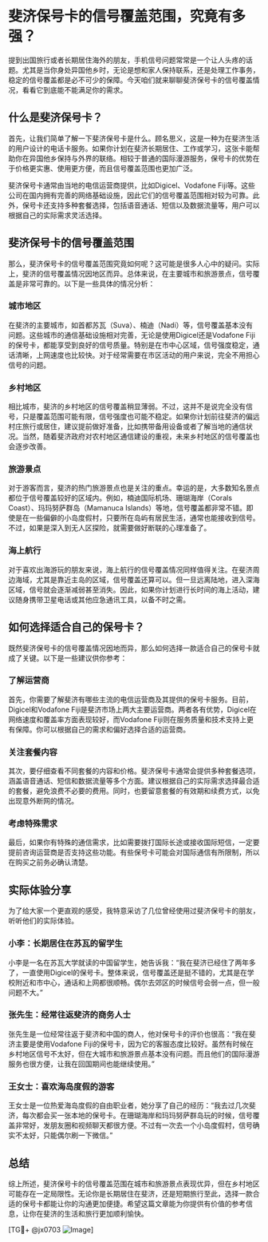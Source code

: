 # 斐济保号卡的信号覆盖范围，究竟有多强？

提到出国旅行或者长期居住海外的朋友，手机信号问题常常是一个让人头疼的话题。尤其是当你身处异国他乡时，无论是想和家人保持联系，还是处理工作事务，稳定的信号覆盖都是必不可少的保障。今天咱们就来聊聊斐济保号卡的信号覆盖情况，看看它到底能不能满足你的需求。

## 什么是斐济保号卡？

首先，让我们简单了解一下斐济保号卡是什么。顾名思义，这是一种为在斐济生活的用户设计的电话卡服务。如果你计划在斐济长期居住、工作或学习，这张卡能帮助你在异国他乡保持与外界的联络。相较于普通的国际漫游服务，保号卡的优势在于价格更实惠、使用更方便，而且信号覆盖范围也更加广泛。

斐济保号卡通常由当地的电信运营商提供，比如Digicel、Vodafone Fiji等。这些公司在国内拥有完善的网络基础设施，因此它们的信号覆盖范围相对较为可靠。此外，保号卡还支持多种套餐选择，包括语音通话、短信以及数据流量等，用户可以根据自己的实际需求灵活选择。

## 斐济保号卡的信号覆盖范围

那么，斐济保号卡的信号覆盖范围究竟如何呢？这可能是很多人心中的疑问。实际上，斐济的信号覆盖情况因地区而异。总体来说，在主要城市和旅游景点，信号覆盖是非常可靠的。以下是一些具体的情况分析：

### 城市地区

在斐济的主要城市，如首都苏瓦（Suva）、楠迪（Nadi）等，信号覆盖基本没有问题。这些城市的通信基础设施相对完善，无论是使用Digicel还是Vodafone Fiji的保号卡，都能享受到良好的信号质量。特别是在市中心区域，信号强度稳定，通话清晰，上网速度也比较快。对于经常需要在市区活动的用户来说，完全不用担心信号的问题。

### 乡村地区

相比城市，斐济的乡村地区的信号覆盖稍显薄弱。不过，这并不是说完全没有信号，只是覆盖范围可能有限，信号强度也可能不稳定。如果你计划前往斐济的偏远村庄旅行或居住，建议提前做好准备，比如携带备用设备或者了解当地的通信状况。当然，随着斐济政府对农村地区通信建设的重视，未来乡村地区的信号覆盖也会逐步改善。

### 旅游景点

对于游客而言，斐济的热门旅游景点也是关注的重点。幸运的是，大多数知名景点都位于信号覆盖较好的区域内。例如，楠迪国际机场、珊瑚海岸（Corals Coast）、玛玛努萨群岛（Mamanuca Islands）等地，信号覆盖都非常不错。即使是在一些偏僻的小岛度假村，只要所在岛屿有居民生活，通常也能接收到信号。不过，如果是深入到无人区探险，就需要做好断联的心理准备了。

### 海上航行

对于喜欢出海游玩的朋友来说，海上航行的信号覆盖情况同样值得关注。在斐济周边海域，尤其是靠近主岛的区域，信号覆盖还算可以。但一旦远离陆地，进入深海区域，信号就会逐渐减弱甚至消失。因此，如果你计划进行长时间的海上活动，建议随身携带卫星电话或其他应急通讯工具，以备不时之需。

## 如何选择适合自己的保号卡？

既然斐济保号卡的信号覆盖情况因地而异，那么如何选择一款适合自己的保号卡就成了关键。以下是一些建议供你参考：

### 了解运营商

首先，你需要了解斐济有哪些主流的电信运营商及其提供的保号卡服务。目前，Digicel和Vodafone Fiji是斐济市场上两大主要运营商。两者各有优势，Digicel在网络速度和覆盖率方面表现较好，而Vodafone Fiji则在服务质量和技术支持上更有保障。你可以根据自己的需求和偏好选择合适的运营商。

### 关注套餐内容

其次，要仔细查看不同套餐的内容和价格。斐济保号卡通常会提供多种套餐选项，涵盖语音通话、短信和数据流量等多个方面。建议根据自己的实际需求选择最合适的套餐，避免浪费不必要的费用。同时，也要留意套餐的有效期和续费方式，以免出现意外断网的情况。

### 考虑特殊需求

最后，如果你有特殊的通信需求，比如需要拨打国际长途或接收国际短信，一定要提前咨询运营商是否支持这些功能。有些保号卡可能会对国际通信有所限制，所以在购买之前务必确认清楚。

## 实际体验分享

为了给大家一个更直观的感受，我特意采访了几位曾经使用过斐济保号卡的朋友，听听他们的实际体验。

### 小李：长期居住在苏瓦的留学生

小李是一名在苏瓦大学就读的中国留学生，她告诉我：“我在斐济已经住了两年多了，一直使用Digicel的保号卡。整体来说，信号覆盖还是挺不错的，尤其是在学校附近和市中心，通话和上网都很顺畅。偶尔去郊区的时候信号会弱一点，但一般问题不大。”

### 张先生：经常往返斐济的商务人士

张先生是一位经常往返于斐济和中国的商人，他对保号卡的评价也很高：“我在斐济主要是使用Vodafone Fiji的保号卡，因为它的客服态度比较好。虽然有时候在乡村地区信号不太好，但在大城市和旅游景点基本没有问题。而且他们的国际漫游服务也很方便，让我在回国期间也能继续使用。”

### 王女士：喜欢海岛度假的游客

王女士是一位热爱海岛度假的自由职业者，她分享了自己的经历：“我去过几次斐济，每次都会买一张本地的保号卡。在珊瑚海岸和玛玛努萨群岛玩的时候，信号覆盖非常好，发朋友圈和视频聊天都很方便。不过有一次去一个小岛度假村，信号确实不太好，只能偶尔刷一下微信。”

## 总结

综上所述，斐济保号卡的信号覆盖范围在城市和旅游景点表现优异，但在乡村地区可能存在一定局限性。无论你是长期居住在斐济，还是短期旅行至此，选择一款合适的保号卡都能让你的沟通更加便捷。希望这篇文章能为你提供有价值的参考信息，让你在斐济的生活和旅行更加顺利愉快。

[TG💪+ @jx0703 ![Image](https://github.com/user-attachments/assets/dbca1d08-cadb-493c-b0ec-ad6f7a83f270)]